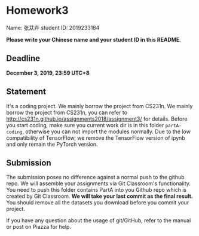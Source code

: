# Homework3

Name: 张苁卉 student ID: 2019233184

**Please write your Chinese name and your student ID in this README**.

## Deadline
**December 3, 2019, 23:59 UTC+8**

## Statement
It's a coding project. We mainly borrow the project from CS231n. We mainly borrow the project from CS231n, you can refer to http://cs231n.github.io/assignments2018/assignment3/ for details. Before you start coding, make sure you current work dir is in this folder `partA-coding`, otherwise you can not import the modules normally. Due to the low compatibility of TensorFlow, we remove the TensorFlow version of ipynb and only remain the PyTorch version. 



## Submission

The submission poses no difference against a normal push to the github repo. We will assemble your assignments via Git Classroom's functionality. 
You need to push this folder contains PartA into you Github repo which is created by Git Classroom. **We will take your last commit as the final result.**
You should remove all the datasets you download before you commit your project.

If you have any question about the usage of git/GitHub, refer to the manual or post on Piazza for help.



